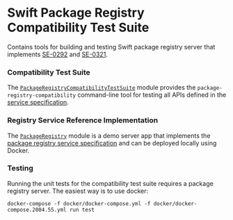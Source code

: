 # Swift Package Registry Compatibility Test Suite

Contains tools for building and testing Swift package registry server that implements
[SE-0292](https://github.com/apple/swift-evolution/blob/main/proposals/0292-package-registry-service.md) and [SE-0321](https://github.com/apple/swift-evolution/blob/main/proposals/0321-package-registry-publish.md).

### Compatibility Test Suite

The [`PackageRegistryCompatibilityTestSuite`](./Sources/PackageRegistryCompatibilityTestSuite) module provides the
`package-registry-compatibility` command-line tool for testing all APIs defined in the 
[service specification](https://github.com/apple/swift-package-manager/blob/main/Documentation/Registry.md).

### Registry Service Reference Implementation

The [`PackageRegistry`](./Sources/PackageRegistry) module is a demo server app that implements the
[package registry service specification](https://github.com/apple/swift-package-manager/blob/main/Documentation/Registry.md) and can be
deployed locally using Docker.

### Testing

Running the unit tests for the compatibility test suite requires a package registry server. The easiest way is to use docker:

```
docker-compose -f docker/docker-compose.yml -f docker/docker-compose.2004.55.yml run test
```
